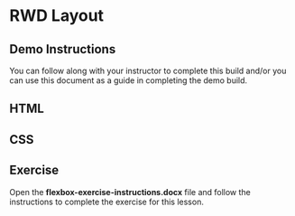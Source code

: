 # RWD Layout

## Demo Instructions
You can follow along with your instructor to complete this build and/or you can use this document as a guide in completing the demo build.

## HTML


## CSS


## Exercise
Open the **flexbox-exercise-instructions.docx** file and follow the instructions to complete the exercise for this lesson.